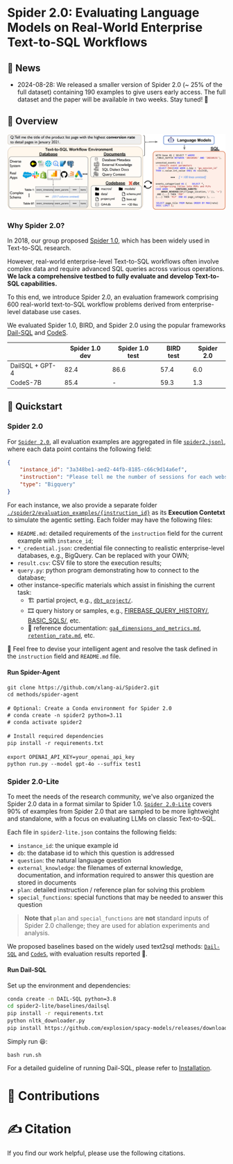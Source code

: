 # Spider 2.0: Evaluating Language Models on Real-World Enterprise Text-to-SQL Workflows


## 📰 News

- 2024-08-28: We released a smaller version of Spider 2.0 (~ 25% of the full dataset) containing 190 examples to give users early access. The full dataset and the paper will be available in two weeks. Stay tuned! 🤗

## 👋 Overview


![Local Image](./assets/Spider2.png)


### Why Spider 2.0?

In 2018, our group proposed [Spider 1.0](https://yale-lily.github.io/spider), which has been widely used in Text-to-SQL research. 

However, real-world enterprise-level Text-to-SQL workflows often involve complex data and require advanced SQL queries across various operations. **We lack a comprehensive testbed to fully evaluate and develop Text-to-SQL capabilities.**

To this end, we introduce Spider 2.0, an evaluation framework comprising 600 real-world text-to-SQL workflow problems derived from enterprise-level database use cases. 

We evaluated Spider 1.0, BIRD, and Spider 2.0 using the popular frameworks [Dail-SQL](https://github.com/BeachWang/DAIL-SQL) and [CodeS](https://github.com/RUCKBReasoning/codes).

|                 | Spider 1.0 dev | Spider 1.0 test | BIRD test | Spider 2.0 |
| --------------- | -------------- | --------------- | --------- | ---------- |
| DailSQL + GPT-4 | 82.4           | 86.6            | 57.4      | 6.0        |
| CodeS-7B        | 85.4           | -               | 59.3      | 1.3        |




## 🚀 Quickstart


### Spider 2.0
For [`Spider 2.0`](./spider2/README.md), all evaluation examples are aggregated in file [`spider2.jsonl`](./spider2/evaluation_examples/spider2.jsonl), where each data point contains the following field:
```json
{
    "instance_id": "3a348be1-aed2-44fb-8185-c66c9d14a6ef",
    "instruction": "Please tell me the number of sessions for each website traffic channel in December 2020.",
    "type": "Bigquery"
}
```
For each instance, we also provide a separate folder [`./spider2/evaluation_examples/{instruction_id}`](./spider2/evaluation_examples/) as its **Execution Contetxt** to simulate the agentic setting. Each folder may have the following files:

- `README.md`: detailed requirements of the `instruction` field for the current example with `instance_id`;
- `*_credential.json`: credential file connecting to realistic enterprise-level databases, e.g., BigQuery. Can be replaced with your OWN;
- `result.csv`: CSV file to store the execution results;
- `query.py`: python program demonstrating how to connect to the database;
- other instance-specific materials which assist in finishing the current task:
    - 🏗️ partial project, e.g., [`dbt_project/`](./spider2/evaluation_examples/43d5ad49-0f99-4b90-a6df-d3afc5c216ff/).
    - 🎞️ query history or samples, e.g., [FIREBASE_QUERY_HISTORY/](./spider2/evaluation_examples/1d009ac3-1c75-447b-a7e0-49ccc2b5fbf9/FIREBASE_QUERY_HISTORY/), [BASIC_SQLS/](./spider2/evaluation_examples/e4a35097-4ff3-4ca7-8304-f593e039735b/BASIC_SQLS), etc.
    - 📝 reference documentation: [`ga4_dimensions_and_metrics.md`](./spider2/evaluation_examples/3a348be1-aed2-44fb-8185-c66c9d14a6ef/ga4_dimensions_and_metrics.md), [`retention_rate.md`](./spider2/evaluation_examples/22faca18-f766-46f5-a22b-c79de56fb6ec/retention_rate.md), etc.

<!-- - `instance_id`: (str) - A formatted instance identifier, UUID
- `instruction`: (str) - The instruction
- `type`: (str) - [Local, Bigquery, DBT, Snowflake]
- `./evaluation_examples/instanceid/*`: evaluation context
[`evaluation_examples`](https://github.com/xlang-ai/Spider2/tree/main/spider2/evaluation_examples). -->

🤗 Feel free to devise your intelligent agent and resolve the task defined in the `instruction` field and `README.md` file.


#### Run Spider-Agent

```
git clone https://github.com/xlang-ai/Spider2.git
cd methods/spider-agent

# Optional: Create a Conda environment for Spider 2.0
# conda create -n spider2 python=3.11
# conda activate spider2

# Install required dependencies
pip install -r requirements.txt

export OPENAI_API_KEY=your_openai_api_key
python run.py --model gpt-4o --suffix test1
```



### Spider 2.0-Lite

To meet the needs of the research community, we've also organized the Spider 2.0 data in a format similar to Spider 1.0. [`Spider 2.0-Lite`](https://github.com/xlang-ai/Spider2/tree/main/spider2-lite#spider-20-lite) covers 90% of examples from Spider 2.0 that are sampled to be more lightweight and standalone, with a focus on evaluating LLMs on classic Text-to-SQL.

Each file in `spider2-lite.json` contains the following fields:
- `instance_id`: the unique example id
- `db`: the database id to which this question is addressed
- `question`: the natural language question
- `external_knowledge`: the filenames of external knowledge, documentation, and information required to answer this question are stored in documents
- `plan`: detailed instruction / reference plan for solving this problem
- `special_functions`: special functions that may be needed to answer this question

> **Note that** `plan` and `special_functions` are **not** standard inputs of Spider 2.0 challenge; they are used for ablation experiments and analysis.




We proposed baselines based on the widely used text2sql methods: [`Dail-SQL`](https://github.com/xlang-ai/Spider2/tree/main/spider2-lite/baselines/dailsql#installation) and [`CodeS`](https://github.com/xlang-ai/Spider2/tree/main/spider2-lite/baselines/codes#installation), with evaluation results reported :test_tube:.

#### Run Dail-SQL

Set up the environment and dependencies:

```bash
conda create -n DAIL-SQL python=3.8
cd spider2-lite/baselines/dailsql
pip install -r requirements.txt
python nltk_downloader.py
pip install https://github.com/explosion/spacy-models/releases/download/en_core_web_sm-3.5.0/en_core_web_sm-3.5.0-py3-none-any.whl
```

Simply run :laughing::
```
bash run.sh
```

For a detailed guideline of running Dail-SQL, please refer to [Installation](https://github.com/xlang-ai/Spider2/tree/main/spider2-lite/baselines/dailsql#installation).

# 💫 Contributions


# ✍️ Citation
If you find our work helpful, please use the following citations.
```

```
